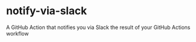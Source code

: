 # notify-via-slack
A GitHub Action that notifies you via Slack the result of your GitHub Actions workflow
